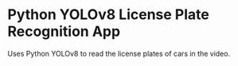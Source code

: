 # Python YOLOv8 License Plate Recognition App
 Uses Python YOLOv8 to read the license plates of cars in the video.
